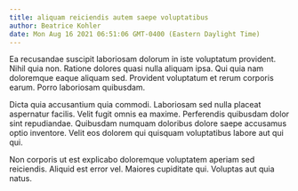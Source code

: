 ```yaml
---
title: aliquam reiciendis autem saepe voluptatibus
author: Beatrice Kohler
date: Mon Aug 16 2021 06:51:06 GMT-0400 (Eastern Daylight Time)
---
```

Ea recusandae suscipit laboriosam dolorum in iste voluptatum provident. Nihil quia non. Ratione dolores quasi nulla aliquam ipsa. Qui quia nam doloremque eaque aliquam sed. Provident voluptatum et rerum corporis earum. Porro laboriosam quibusdam.

 Dicta quia accusantium quia commodi. Laboriosam sed nulla placeat aspernatur facilis. Velit fugit omnis ea maxime. Perferendis quibusdam dolor sint repudiandae. Quibusdam numquam doloribus dolore saepe accusamus optio inventore. Velit eos dolorem qui quisquam voluptatibus labore aut qui qui.

 Non corporis ut est explicabo doloremque voluptatem aperiam sed reiciendis. Aliquid est error vel. Maiores cupiditate qui. Voluptas aut quia natus.